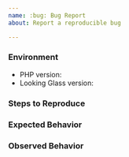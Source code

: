 ```yaml
---
name: :bug: Bug Report
about: Report a reproducible bug

---
```


<!--
  NOTE: This form is only for reproducible bugs. If you need assistance with
  Looking Glass installation, or if you have a general question, DO NOT open an
  issue. Instead, reach us on the #looking-glass channel on:

    https://networktocode.slack.com/

  Please describe the environment in which you are running Looking Glass. Be
  sure that you are running an unmodified instance of the latest code before
  submitting a bug report.
-->
### Environment
* PHP version:  <!-- Example: 7.1 -->
* Looking Glass version:  <!-- Example: Git master or 2.0.0 -->

<!--
  Describe in detail the steps that someone else can take to reproduce this
  bug.
-->
### Steps to Reproduce


<!-- What did you expect to happen? -->
### Expected Behavior


<!-- What happened instead? -->
### Observed Behavior
